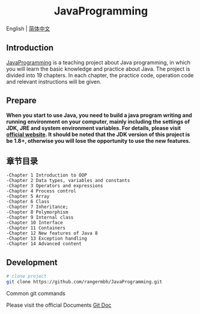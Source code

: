 <h1 align="center">JavaProgramming</h1>

English | [简体中文](./README.zh-CN.md) 

## Introduction

[JavaProgramming](https://github.com/rangermbh/JavaProgramming.git)
is a teaching project about Java programming, in which you will learn the basic knowledge and practice about Java. The project is divided into 19 chapters. In each chapter, the practice code, operation code and relevant instructions will be given.

## Prepare

**When you start to use Java, you need to build a java program writing and running environment on your computer, mainly including the settings of JDK, JRE and system environment variables. For details, please visit [official website](https://www.oracle.com/java/technologies/javase-downloads.html). It should be noted that the JDK version of this project is be 1.8+, otherwise you will lose the opportunity to use the new features.**

## 章节目录

```
-Chapter 1 Introduction to OOP
-Chapter 2 Data types, variables and constants
-Chapter 3 Operators and expressions
-Chapter 4 Process control
-Chapter 5 Array
-Chapter 6 Class
-Chapter 7 Inheritance;
-Chapter 8 Polymorphism
-Chapter 9 Internal class
-Chapter 10 Interface
-Chapter 11 Containers
-Chapter 12 New features of Java 8
-Chapter 13 Exception handling
-Chapter 14 Advanced content
```

## Development
```bash
# clone project
git clone https://github.com/rangermbh/JavaProgramming.git
```
Common git commands

Please visit the official Documents [Git Doc](https://git-scm.com/docs)
